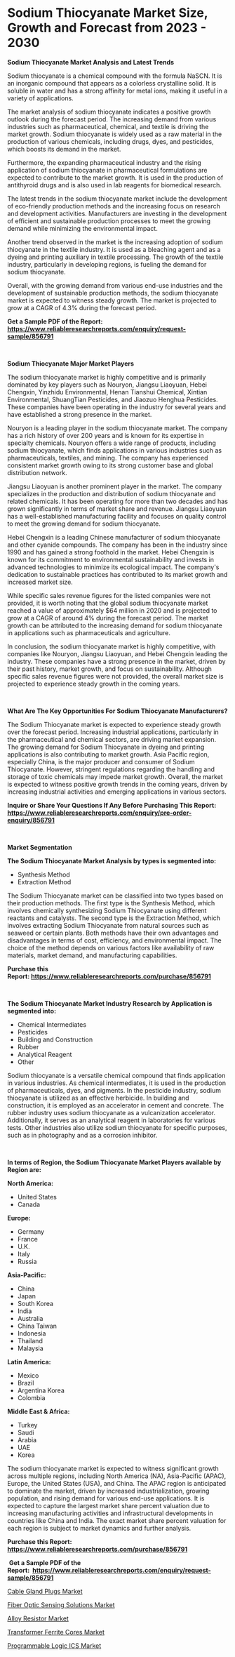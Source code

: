 <p><h1>Sodium Thiocyanate Market Size, Growth and Forecast from 2023 - 2030</h1></p><p><strong>Sodium Thiocyanate Market Analysis and Latest Trends</strong></p>
<p><p>Sodium thiocyanate is a chemical compound with the formula NaSCN. It is an inorganic compound that appears as a colorless crystalline solid. It is soluble in water and has a strong affinity for metal ions, making it useful in a variety of applications.</p><p>The market analysis of sodium thiocyanate indicates a positive growth outlook during the forecast period. The increasing demand from various industries such as pharmaceutical, chemical, and textile is driving the market growth. Sodium thiocyanate is widely used as a raw material in the production of various chemicals, including drugs, dyes, and pesticides, which boosts its demand in the market.</p><p>Furthermore, the expanding pharmaceutical industry and the rising application of sodium thiocyanate in pharmaceutical formulations are expected to contribute to the market growth. It is used in the production of antithyroid drugs and is also used in lab reagents for biomedical research.</p><p>The latest trends in the sodium thiocyanate market include the development of eco-friendly production methods and the increasing focus on research and development activities. Manufacturers are investing in the development of efficient and sustainable production processes to meet the growing demand while minimizing the environmental impact.</p><p>Another trend observed in the market is the increasing adoption of sodium thiocyanate in the textile industry. It is used as a bleaching agent and as a dyeing and printing auxiliary in textile processing. The growth of the textile industry, particularly in developing regions, is fueling the demand for sodium thiocyanate.</p><p>Overall, with the growing demand from various end-use industries and the development of sustainable production methods, the sodium thiocyanate market is expected to witness steady growth. The market is projected to grow at a CAGR of 4.3% during the forecast period.</p></p>
<p><strong>Get a Sample PDF of the Report:&nbsp; <a href="https://www.reliableresearchreports.com/enquiry/request-sample/856791">https://www.reliableresearchreports.com/enquiry/request-sample/856791</a></strong></p>
<p>&nbsp;</p>
<p><strong>Sodium Thiocyanate Major Market Players</strong></p>
<p><p>The sodium thiocyanate market is highly competitive and is primarily dominated by key players such as Nouryon, Jiangsu Liaoyuan, Hebei Chengxin, Yinzhidu Environmental, Henan Tianshui Chemical, Xintian Environmental, ShuangTian Pesticides, and Jiaozuo Henghua Pesticides. These companies have been operating in the industry for several years and have established a strong presence in the market.</p><p>Nouryon is a leading player in the sodium thiocyanate market. The company has a rich history of over 200 years and is known for its expertise in specialty chemicals. Nouryon offers a wide range of products, including sodium thiocyanate, which finds applications in various industries such as pharmaceuticals, textiles, and mining. The company has experienced consistent market growth owing to its strong customer base and global distribution network.</p><p>Jiangsu Liaoyuan is another prominent player in the market. The company specializes in the production and distribution of sodium thiocyanate and related chemicals. It has been operating for more than two decades and has grown significantly in terms of market share and revenue. Jiangsu Liaoyuan has a well-established manufacturing facility and focuses on quality control to meet the growing demand for sodium thiocyanate.</p><p>Hebei Chengxin is a leading Chinese manufacturer of sodium thiocyanate and other cyanide compounds. The company has been in the industry since 1990 and has gained a strong foothold in the market. Hebei Chengxin is known for its commitment to environmental sustainability and invests in advanced technologies to minimize its ecological impact. The company's dedication to sustainable practices has contributed to its market growth and increased market size.</p><p>While specific sales revenue figures for the listed companies were not provided, it is worth noting that the global sodium thiocyanate market reached a value of approximately $64 million in 2020 and is projected to grow at a CAGR of around 4% during the forecast period. The market growth can be attributed to the increasing demand for sodium thiocyanate in applications such as pharmaceuticals and agriculture.</p><p>In conclusion, the sodium thiocyanate market is highly competitive, with companies like Nouryon, Jiangsu Liaoyuan, and Hebei Chengxin leading the industry. These companies have a strong presence in the market, driven by their past history, market growth, and focus on sustainability. Although specific sales revenue figures were not provided, the overall market size is projected to experience steady growth in the coming years.</p></p>
<p>&nbsp;</p>
<p><strong>What Are The Key Opportunities For Sodium Thiocyanate Manufacturers?</strong></p>
<p><p>The Sodium Thiocyanate market is expected to experience steady growth over the forecast period. Increasing industrial applications, particularly in the pharmaceutical and chemical sectors, are driving market expansion. The growing demand for Sodium Thiocyanate in dyeing and printing applications is also contributing to market growth. Asia Pacific region, especially China, is the major producer and consumer of Sodium Thiocyanate. However, stringent regulations regarding the handling and storage of toxic chemicals may impede market growth. Overall, the market is expected to witness positive growth trends in the coming years, driven by increasing industrial activities and emerging applications in various sectors.</p></p>
<p><strong>Inquire or Share Your Questions If Any Before Purchasing This Report: <a href="https://www.reliableresearchreports.com/enquiry/pre-order-enquiry/856791">https://www.reliableresearchreports.com/enquiry/pre-order-enquiry/856791</a></strong></p>
<p>&nbsp;</p>
<p><strong>Market Segmentation</strong></p>
<p><strong>The Sodium Thiocyanate Market Analysis by types is segmented into:</strong></p>
<p><ul><li>Synthesis Method</li><li>Extraction Method</li></ul></p>
<p><p>The Sodium Thiocyanate market can be classified into two types based on their production methods. The first type is the Synthesis Method, which involves chemically synthesizing Sodium Thiocyanate using different reactants and catalysts. The second type is the Extraction Method, which involves extracting Sodium Thiocyanate from natural sources such as seaweed or certain plants. Both methods have their own advantages and disadvantages in terms of cost, efficiency, and environmental impact. The choice of the method depends on various factors like availability of raw materials, market demand, and manufacturing capabilities.</p></p>
<p><strong>Purchase this Report:&nbsp;<a href="https://www.reliableresearchreports.com/purchase/856791">https://www.reliableresearchreports.com/purchase/856791</a></strong></p>
<p>&nbsp;</p>
<p><strong>The Sodium Thiocyanate Market Industry Research by Application is segmented into:</strong></p>
<p><ul><li>Chemical Intermediates</li><li>Pesticides</li><li>Building and Construction</li><li>Rubber</li><li>Analytical Reagent</li><li>Other</li></ul></p>
<p><p>Sodium thiocyanate is a versatile chemical compound that finds application in various industries. As chemical intermediates, it is used in the production of pharmaceuticals, dyes, and pigments. In the pesticide industry, sodium thiocyanate is utilized as an effective herbicide. In building and construction, it is employed as an accelerator in cement and concrete. The rubber industry uses sodium thiocyanate as a vulcanization accelerator. Additionally, it serves as an analytical reagent in laboratories for various tests. Other industries also utilize sodium thiocyanate for specific purposes, such as in photography and as a corrosion inhibitor.</p></p>
<p>&nbsp;</p>
<p><strong>In terms of Region, the Sodium Thiocyanate Market Players available by Region are:</strong></p>
<p>
    <p> <strong> North America: </strong>
        <ul>
            <li>United States</li>
            <li>Canada</li>
        </ul>
        </p> 
    <p> <strong> Europe: </strong>
        <ul>
            <li>Germany</li>
            <li>France</li>
            <li>U.K.</li>
            <li>Italy</li>
            <li>Russia</li>
        </ul>
        </p> 
    <p> <strong> Asia-Pacific: </strong>
        <ul>
            <li>China</li>
            <li>Japan</li>
            <li>South Korea</li>
            <li>India</li>
            <li>Australia</li>
            <li>China Taiwan</li>
            <li>Indonesia</li>
            <li>Thailand</li>
            <li>Malaysia</li>
        </ul>
        </p> 
    <p> <strong> Latin America: </strong>
        <ul>
            <li>Mexico</li>
            <li>Brazil</li>
            <li>Argentina Korea</li>
            <li>Colombia</li>
        </ul>
        </p> 
    <p> <strong> Middle East & Africa: </strong>
        <ul>
            <li>Turkey</li>
            <li>Saudi</li>
            <li>Arabia</li>
            <li>UAE</li>
            <li>Korea</li>
        </ul>
    </p>
    </p>
<p><p>The sodium thiocyanate market is expected to witness significant growth across multiple regions, including North America (NA), Asia-Pacific (APAC), Europe, the United States (USA), and China. The APAC region is anticipated to dominate the market, driven by increased industrialization, growing population, and rising demand for various end-use applications. It is expected to capture the largest market share percent valuation due to increasing manufacturing activities and infrastructural developments in countries like China and India. The exact market share percent valuation for each region is subject to market dynamics and further analysis.</p></p>
<p><strong>Purchase this Report: <a href="https://www.reliableresearchreports.com/purchase/856791">https://www.reliableresearchreports.com/purchase/856791</a></strong></p>
<p>&nbsp;<strong>Get a Sample PDF of the Report:&nbsp;&nbsp;<a href="https://www.reliableresearchreports.com/enquiry/request-sample/856791">https://www.reliableresearchreports.com/enquiry/request-sample/856791</a></strong></p>
<p><strong></strong></p>
<p><p><a href="https://medium.com/@torreyjones2023/cable-gland-plugs-market-share-evolution-and-market-growth-trends-2023-2030-a7db4b7177ee">Cable Gland Plugs Market</a></p><p><a href="https://medium.com/@cleogerhold/fiber-optic-sensing-solutions-market-focuses-on-market-share-size-and-projected-forecast-till-2030-823a9ebc3b94">Fiber Optic Sensing Solutions Market</a></p><p><a href="https://medium.com/@dannyharber1978/alloy-resistor-market-size-market-outlook-and-market-forecast-2023-to-2030-48365e458a86">Alloy Resistor Market</a></p><p><a href="https://medium.com/@sigridrobel/transformer-ferrite-cores-market-share-evolution-and-market-growth-trends-2023-2030-471e13df849d">Transformer Ferrite Cores Market</a></p><p><a href="https://medium.com/@efrainhaley/programmable-logic-ics-market-size-cagr-trends-2024-2030-ea43128d33e5">Programmable Logic ICS Market</a></p></p>